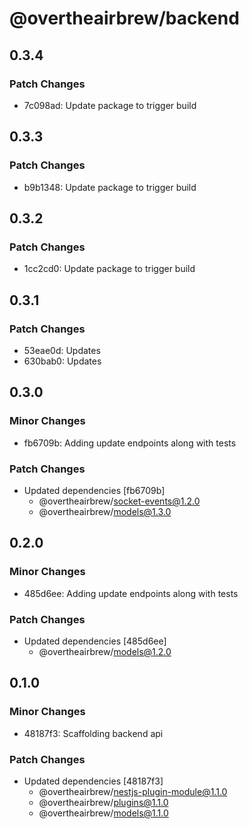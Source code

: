 # @overtheairbrew/backend

## 0.3.4

### Patch Changes

- 7c098ad: Update package to trigger build

## 0.3.3

### Patch Changes

- b9b1348: Update package to trigger build

## 0.3.2

### Patch Changes

- 1cc2cd0: Update package to trigger build

## 0.3.1

### Patch Changes

- 53eae0d: Updates
- 630bab0: Updates

## 0.3.0

### Minor Changes

- fb6709b: Adding update endpoints along with tests

### Patch Changes

- Updated dependencies [fb6709b]
  - @overtheairbrew/socket-events@1.2.0
  - @overtheairbrew/models@1.3.0

## 0.2.0

### Minor Changes

- 485d6ee: Adding update endpoints along with tests

### Patch Changes

- Updated dependencies [485d6ee]
  - @overtheairbrew/models@1.2.0

## 0.1.0

### Minor Changes

- 48187f3: Scaffolding backend api

### Patch Changes

- Updated dependencies [48187f3]
  - @overtheairbrew/nestjs-plugin-module@1.1.0
  - @overtheairbrew/plugins@1.1.0
  - @overtheairbrew/models@1.1.0
